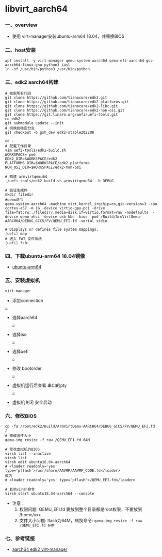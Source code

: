 # libvirt_aarch64

### 一、overview

- 使用 virt-manager安装ubuntu-arm64 18.04，并替换BIOS

### 二、host安装

```shell
apt install -y virt-manager qemu-system-aarch64 qemu-efi-aarch64 gcc-aarch64-linux-gnu python3 iasl
ln -sf /usr/bin/python3 /usr/bin/python
```

### 三、edk2 aarch64构建

```shell
# 拉取所有代码
git clone https://github.com/tianocore/edk2.git
git clone https://github.com/tianocore/edk2-platforms.git
git clone https://github.com/tianocore/edk2-libc.git
git clone https://github.com/tianocore/edk2-non-osi.git
git clone https://git.linaro.org/uefi/uefi-tools.git
cd edk2
git submodule update --init
# 切换到稳定分支
git checkout -b gxh_dev edk2-stable202208

cd -
# 配置工作目录
vim uefi-tools/edk2-build.sh
WORKSPACE=`pwd`
EDK2_DIR=$WORKSPACE/edk2
PLATFORMS_DIR=$WORKSPACE/edk2-platforms
NON_OSI_DIR=$WORKSPACE/edk2-non-osi

# 构建 armvirtqemu64
./uefi-tools/edk2-build.sh armvirtqemu64  -b DEBUG

# 验证生成件
mkdir filedir
#qemu命令
qemu-system-aarch64 -machine virt,kernel_irqchip=on,gic-version=3 -cpu cortex-a57 -m 1G -device virtio-gpu-pci -drive file=fat:rw:./filedir/,media=disk,if=virtio,format=raw -nodefaults  -device qemu-xhci -device usb-kbd -bios `pwd`/Build/ArmVirtQemu-AARCH64/DEBUG_GCC5/FV/QEMU_EFI.fd -serial stdio

# Displays or defines file system mappings.
(uefi) map
# 进入 FAT 文件系统
(uefi) fs0:
```

### 四、下载ubuntu-arm64 18.04镜像

- [ubuntu-arm64](https://mirrors.tuna.tsinghua.edu.cn/ubuntu-cdimage/ubuntu/releases/18.04/release/)

### 五、安装虚拟机

```shell
virt-manager
```

- 添加connection

<img src="../assets/addConnection.png" style="zoom: 50%;" />

- 选择aarch64

  <img src="../assets/virt_aarch64.png" style="zoom: 50%;" />

- 选择iso

  <img src="../assets/local_iso.png" style="zoom:50%;" />

- 选择uefi

  <img src="../assets/select_uefi.png" style="zoom:50%;" />

- 修改 bootorder

  <img src="../assets/change_boot_order.png" style="zoom:50%;" />

- 虚拟机运行后查看 串口的pty

  <img src="../assets/serial_pty.png" style="zoom:50%;" />

- 虚拟机关闭 安全启动

### 六、修改BIOS

```shell
cp -fa /root/edk2/Build/ArmVirtQemu-AARCH64/DEBUG_GCC5/FV/QEMU_EFI.fd /
# 修改固件大小
qemu-img resize -f raw /QEMU_EFI.fd 64M

# 修改虚拟机的BIOS
virsh list --inactive
virsh list
virsh edit ubuntu18.04-aarch64
# <loader readonly='yes' type='pflash'>/usr/share/AAVMF/AAVMF_CODE.fd</loader>
改为
# <loader readonly='yes' type='pflash'>/QEMU_EFI.fd</loader>

# 其他virsh命令
virsh start ubuntu18.04-aarch64 --console
```

- 注意：
  1. 权限问题: QEMU_EFI.fd 要放到整个目录都是root权限，不要放到 /home/xxx
  2. 文件大小问题: flash为64M，转换命令: `qemu-img resize -f raw /QEMU_EFI.fd 64M`

### 七、参考链接

- [aarch64 edk2 virt-manager](https://www.cnblogs.com/rayuu/p/17684176.html)